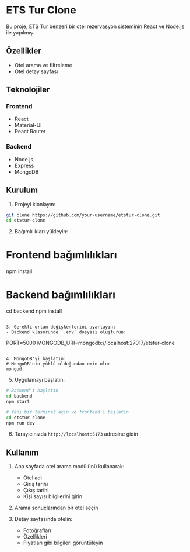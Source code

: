 # ETS Tur Clone

Bu proje, ETS Tur benzeri bir otel rezervasyon sisteminin React ve Node.js ile yapılmış.

## Özellikler

- Otel arama ve filtreleme
- Otel detay sayfası

## Teknolojiler

### Frontend
- React
- Material-UI
- React Router

### Backend
- Node.js
- Express
- MongoDB

## Kurulum

1. Projeyi klonlayın:
```bash
git clone https://github.com/your-username/etstur-clone.git
cd etstur-clone
```

2. Bağımlılıkları yükleyin:
   
# Frontend bağımlılıkları
npm install

# Backend bağımlılıkları
cd backend
npm install
```

3. Gerekli ortam değişkenlerini ayarlayın:
- Backend klasöründe `.env` dosyası oluşturun:
```
PORT=5000
MONGODB_URI=mongodb://localhost:27017/etstur-clone
```

4. MongoDB'yi başlatın:
# MongoDB'nin yüklü olduğundan emin olun
mongod
```

5. Uygulamayı başlatın:
```bash
# Backend'i başlatın
cd backend
npm start

# Yeni bir terminal açın ve frontend'i başlatın
cd etstur-clone
npm run dev
```

6. Tarayıcınızda `http://localhost:5173` adresine gidin

## Kullanım

1. Ana sayfada otel arama modülünü kullanarak:
   - Otel adı
   - Giriş tarihi
   - Çıkış tarihi
   - Kişi sayısı
   bilgilerini girin

2. Arama sonuçlarından bir otel seçin

3. Detay sayfasında otelin:
   - Fotoğrafları
   - Özellikleri
   - Fiyatları
   gibi bilgileri görüntüleyin

